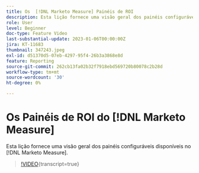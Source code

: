 ```yaml
---
title: Os  [!DNL Marketo Measure] Painéis de ROI
description: Esta lição fornece uma visão geral dos painéis configuráveis disponíveis no [!DNL Marketo Measure].
role: User
level: Beginner
doc-type: Feature Video
last-substantial-update: 2023-01-06T00:00:00Z
jira: KT-11683
thumbnail: 347243.jpeg
exl-id: d51370d5-07eb-4297-95f4-26b3a3868e8d
feature: Reporting
source-git-commit: 262cb13fa02b32f7918ebd569720b80078c2b28d
workflow-type: tm+mt
source-wordcount: '30'
ht-degree: 0%

---
```


# Os Painéis de ROI do [!DNL Marketo Measure]

Esta lição fornece uma visão geral dos painéis configuráveis disponíveis no [!DNL Marketo Measure].

>[!VIDEO](https://video.tv.adobe.com/v/347243/?learn=on){transcript=true}

